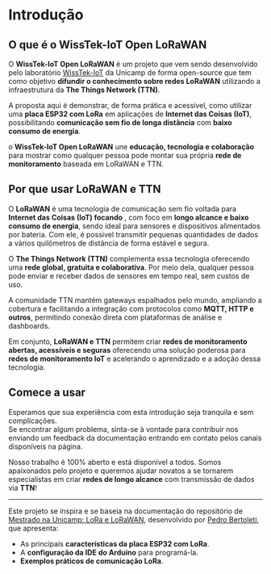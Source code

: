 # Introdução

## O que é o WissTek-IoT Open LoRaWAN

O **WissTek-IoT Open LoRaWAN** é um projeto que vem sendo desenvolvido pelo laboratório [WissTek-IoT](https://wisstek-iot.cc/) da Unicamp de forma open-source que tem como objetivo **difundir o conhecimento sobre redes LoRaWAN** utilizando a infraestrutura da **The Things Network (TTN)**.

A proposta aqui é demonstrar, de forma prática e acessível, como utilizar uma **placa ESP32 com LoRa** em aplicações de **Internet das Coisas (IoT)**, possibilitando **comunicação sem fio de longa distância** com **baixo consumo de energia**.

o **WissTek-IoT Open LoRaWAN** une **educação, tecnologia e colaboração** para mostrar como qualquer pessoa pode montar sua própria **rede de monitoramento** baseada em LoRaWAN e TTN.

## Por que usar LoRaWAN e TTN

O **LoRaWAN** é uma tecnologia de comunicação sem fio voltada para **Internet das Coisas (IoT) focando** , com foco em **longo alcance e baixo consumo de energia**, sendo ideal para sensores e dispositivos alimentados por bateria.
Com ele, é possível transmitir pequenas quantidades de dados a vários quilômetros de distância de forma estável e segura.

O **The Things Network (TTN)** complementa essa tecnologia oferecendo uma **rede global, gratuita e colaborativa**. Por meio dela, qualquer pessoa pode enviar e receber dados de sensores em tempo real, sem custos de uso.

A comunidade TTN mantém gateways espalhados pelo mundo, ampliando a cobertura e facilitando a integração com protocolos como **MQTT, HTTP e outros**, permitindo conexão direta com plataformas de análise e dashboards.

Em conjunto, **LoRaWAN e TTN** permitem criar **redes de monitoramento abertas, acessíveis e seguras** oferecendo uma solução poderosa para **redes de monitoramento IoT** e acelerando o aprendizado e a adoção dessa tecnologia.

## Comece a usar

Esperamos que sua experiência com esta introdução seja tranquila e sem complicações.  
Se encontrar algum problema, sinta-se à vontade para contribuir nos enviando um feedback da documentação entrando em contato pelos canais disponíveis na página.

Nosso trabalho é 100% aberto e está disponível a todos.
Somos apaixonados pelo projeto e queremos ajudar novatos a se tornarem especialistas em criar **redes de longo alcance** com transmissão de dados via **TTN**!

---

Este projeto se inspira e se baseia na documentação do repositório de [Mestrado na Unicamp: LoRa e LoRaWAN](https://github.com/phfbertoleti/Mestrado_Unicamp_LoRa_e_LoRaWAN), desenvolvido por [Pedro Bertoleti](https://pedrobertoleti.com.br/index.php/sobre/), que apresenta:

- As principais **características da placa ESP32 com LoRa**.
- A **configuração da IDE do Arduino** para programá-la.
- **Exemplos práticos de comunicação LoRa**.
